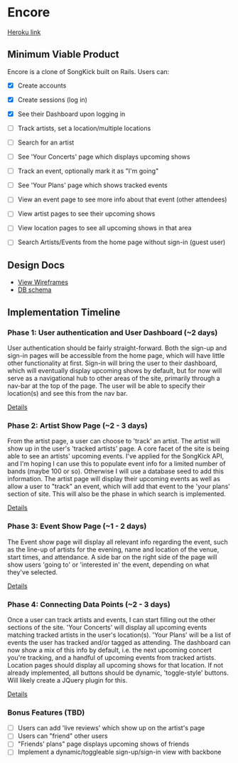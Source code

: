 # Encore

[Heroku link][heroku]

[heroku]: https://encoreapp.herokuapp.com/

## Minimum Viable Product
Encore is a clone of SongKick built on Rails. Users can:

<!-- This is a Markdown checklist. Use it to keep track of your progress! -->

- [X] Create accounts
- [X] Create sessions (log in)
- [X] See their Dashboard upon logging in
- [ ] Track artists, set a location/multiple locations
- [ ] Search for an artist
- [ ] See 'Your Concerts' page which displays upcoming shows
- [ ] Track an event, optionally mark it as "I'm going"
- [ ] See 'Your Plans' page which shows tracked events
- [ ] View an event page to see more info about that event (other attendees)
- [ ] View artist pages to see their upcoming shows
- [ ] View location pages to see all upcoming shows in that area
- [ ] Search Artists/Events from the home page without sign-in (guest user)


## Design Docs
* [View Wireframes][views]
* [DB schema][schema]

[views]: ./docs/views.md
[schema]: ./docs/schema.md

## Implementation Timeline

### Phase 1: User authentication and User Dashboard (~2 days)
User authentication should be fairly straight-forward. Both the sign-up and
sign-in pages will be accessible from the home page, which will have little
other functionality at first. Sign-in will bring the user to their dashboard,
which will eventually display upcoming shows by default, but for now will serve
as a navigational hub to other areas of the site, primarily through a nav-bar at
the top of the page. The user will be able to specify their location(s) and see
this from the nav bar.

[Details][phase-one]

### Phase 2: Artist Show Page (~2 - 3 days)
From the artist page, a user can choose to 'track' an artist. The artist will
show up in the user's 'tracked artists' page. A core facet of the site is being
able to see an artists' upcoming events. I've applied for the SongKick API, and
I'm hoping I can use this to populate event info for a limited number of bands
(maybe 100 or so). Otherwise I will use a database seed to add this information.
The artist page will display their upcoming events as well as allow a user to
"track" an event, which will add that event to the 'your plans' section of site.
This will also be the phase in which search is implemented.

[Details][phase-two]

### Phase 3: Event Show Page (~1 - 2 days)
The Event show page will display all relevant info regarding the event, such as
the line-up of artists for the evening, name and location of the venue, start
times, and attendance. A side bar on the right side of the page will show users
'going to' or 'interested in' the event, depending on what they've selected.


[Details][phase-three]

### Phase 4: Connecting Data Points (~2 - 3 days)
Once a user can track artists and events, I can start filling out the other
sections of the site. 'Your Concerts' will display all upcoming events matching
tracked artists in the user's location(s). 'Your Plans' will be a list of events
the user has tracked and/or tagged as attending. The dashboard can now show a mix
of this info by default, i.e. the next upcoming concert you're tracking, and
a handful of upcoming events from tracked artists. Location pages should display
all upcoming shows for that location. If not already implemented, all buttons
should be dynamic, 'toggle-style' buttons. Will likely create a JQuery plugin for
this.

[Details][phase-four]


### Bonus Features (TBD)
- [ ] Users can add 'live reviews' which show up on the artist's page
- [ ] Users can "friend" other users
- [ ] "Friends' plans" page displays upcoming shows of friends
- [ ] Implement a dynamic/toggleable sign-up/sign-in view with backbone

[phase-one]: ./docs/phases/phase1.md
[phase-two]: ./docs/phases/phase2.md
[phase-three]: ./docs/phases/phase3.md
[phase-four]: ./docs/phases/phase4.md
